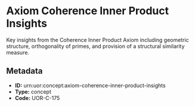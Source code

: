 # Axiom Coherence Inner Product Insights

Key insights from the Coherence Inner Product Axiom including geometric structure, orthogonality of primes, and provision of a structural similarity measure.

## Metadata

- **ID:** urn:uor:concept:axiom-coherence-inner-product-insights
- **Type:** concept
- **Code:** UOR-C-175
